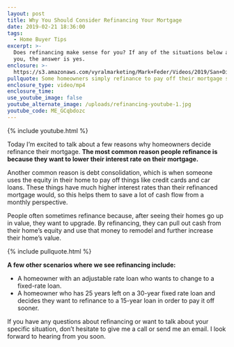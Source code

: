 ```yaml
---
layout: post
title: Why You Should Consider Refinancing Your Mortgage
date: 2019-02-21 18:36:00
tags:
  - Home Buyer Tips
excerpt: >-
  Does refinancing make sense for you? If any of the situations below apply to
  you, the answer is yes.
enclosure: >-
  https://s3.amazonaws.com/vyralmarketing/Mark+Feder/Videos/2019/San+Diego+Loan+Advisor-+Why+You+Should+Consider+Refinancing+Your+Mortgage.mp4
pullquote: Some homeowners simply refinance to pay off their mortgage sooner.
enclosure_type: video/mp4
enclosure_time:
use_youtube_image: false
youtube_alternate_image: /uploads/refinancing-youtube-1.jpg
youtube_code: ME_GCqbdozc
---
```


{% include youtube.html %}

Today I’m excited to talk about a few reasons why homeowners decide refinance their mortgage. **The most common reason people refinance is because they want to lower their interest rate on their mortgage.**

Another common reason is debt consolidation, which is when someone uses the equity in their home to pay off things like credit cards and car loans. These things have much higher interest rates than their refinanced mortgage would, so this helps them to save a lot of cash flow from a monthly perspective.

People often sometimes refinance because, after seeing their homes go up in value, they want to upgrade. By refinancing, they can pull out cash from their home’s equity and use that money to remodel and further increase their home’s value.

{% include pullquote.html %}

**A few other scenarios where we see refinancing include:**

* A homeowner with an adjustable rate loan who wants to change to a fixed-rate loan.
* A homeowner who has 25 years left on a 30-year fixed rate loan and decides they want to refinance to a 15-year loan in order to pay it off sooner.

If you have any questions about refinancing or want to talk about your specific situation, don’t hesitate to give me a call or send me an email. I look forward to hearing from you soon.